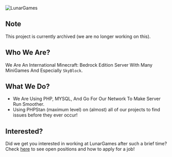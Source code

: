 ![LunarGames](https://media.discordapp.net/attachments/944446297442746369/984683285823225876/20220520_152445_1.png?width=956&height=153)

## Note

This project is currently archived (we are no longer working on this).

## Who We Are?

We Are An International Minecraft: Bedrock Edition Server
With Many MiniGames And Especially `SkyBlock`.

## What We Do?

* We Are Using PHP, MYSQL, And Go For Our Network To Make Server Run Smoother.
* Using PHPStan (maximum level) on (almost) all of our projects to find issues before they ever occur!

## Interested?

Did we get you interested in working at LunarGames after such a brief time? Check [here](https://discord.gg/lgop) to see open positions and how to apply for a job!
